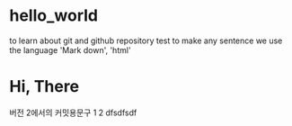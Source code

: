 # hello_world
to learn about git and github repository
test to make any sentence
we use the language 'Mark down', 'html'
<h1> Hi, There </h1>
버전 2에서의 커밋용문구
1
2
dfsdfsdf